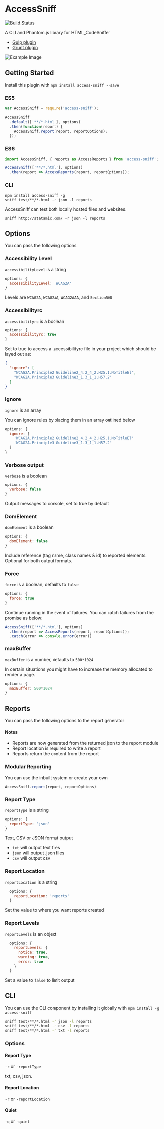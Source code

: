 # AccessSniff
[![Build Status](https://travis-ci.org/yargalot/AccessSniff.svg?branch=master)](https://travis-ci.org/yargalot/AccessSniff)

A CLI and Phantom.js library for HTML_CodeSniffer

- [Gulp plugin](https://github.com/yargalot/gulp-accessibility)
- [Grunt plugin](https://github.com/yargalot/grunt-accessibility)

![Example Image](img/example.png)

## Getting Started
Install this plugin with `npm install access-sniff --save`

### ES5
```js
var AccessSniff = require('access-sniff');

AccessSniff
  .default(['**/*.html'], options)
  .then(function(report) {
    AccessSniff.report(report, reportOptions);
  });
```

### ES6
```js
import AccessSniff, { reports as AccessReports } from 'access-sniff';

AccessSniff(['**/*.html'], options)
  .then(report => AccessReports(report, reportOptions));
```


### CLI
```
npm install access-sniff -g
sniff test/**/*.html -r json -l reports
```

AccessSniff can test both locally hosted files and websites.

```
sniff http://statamic.com/ -r json -l reports
```

## Options
You can pass the following options

### Accessibility Level

`accessibilityLevel` is a string

```js
options: {
  accessibilityLevel: 'WCAG2A'
}
```

Levels are `WCAG2A`, `WCAG2AA`, `WCAG2AAA`, and `Section508` 

### Accessibilityrc

`accessibilityrc` is a boolean


```js
options: {
  accessibilityrc: true
}
```

Set to true to access a .accessibilityrc file in your project which should be layed out as:

```json
{
  "ignore": [
    "WCAG2A.Principle2.Guideline2_4.2_4_2.H25.1.NoTitleEl",
    "WCAG2A.Principle3.Guideline3_1.3_1_1.H57.2"
  ]
}
```


### Ignore

`ignore` is an array

You can ignore rules by placing them in an array outlined below

```js
options: {
  ignore: [
    'WCAG2A.Principle2.Guideline2_4.2_4_2.H25.1.NoTitleEl'
    'WCAG2A.Principle3.Guideline3_1.3_1_1.H57.2'
  ]
}
```

### Verbose output

`verbose` is a boolean

```js
options: {
  verbose: false
}
```

Output messages to console, set to true by default


### DomElement

`domElement` is a boolean

```js
options: {
  domElement: false
}
```

Include reference (tag name, class names & id) to reported elements. Optional for both output formats.

### Force

`force` is a boolean, defaults to `false`

```js
options: {
  force: true
}
```

Continue running in the event of failures.
You can catch failures from the promise as below:
```js
AccessSniff(['**/*.html'], options)
  .then(report => AccessReports(report, reportOptions));
  .catch(error => console.error(error))
```

### maxBuffer

`maxBuffer` is a number, defaults to `500*1024`

In certain situations you might have to increase the memory allocated to render a page.

```js
options: {
  maxBuffer: 500*1024
}
```

## Reports
You can pass the following options to the report generator

#### Notes
- Reports are now generated from the returned json to the report module
- Report location is required to write a report
- Reports return the content from the report

### Modular Reporting
You can use the inbuilt system or create your own
```js
AccessSniff.report(report, reportOptions)
```

### Report Type

`reportType` is a string
```js
options: {
  reportType: 'json'
}
```

Text, CSV or JSON format output

- `txt` will output text files
- `json` will output .json files
- `csv` will output csv

### Report Location

`reportLocation` is a string

```js
  options: {
    reportLocation: 'reports'
  }
```

Set the value to where you want reports created

### Report Levels

`reportLevels` is an object

```js
  options: {
    reportLevels: {
      notice: true,
      warning: true,
      error: true
    }
  }
```

Set a value to `false` to limit output

## CLI
You can use the CLI component by installing it globally with `npm install -g access-sniff`

```cmd
sniff test/**/*.html -r json -l reports
sniff test/**/*.html -r csv -l reports
sniff test/**/*.html -r txt -l reports
```

### Options

#### Report Type
`-r` or `-reportType`

txt, csv, json.

#### Report Location
`-r` or `-reportLocation`

#### Quiet
`-q` or `-quiet`
